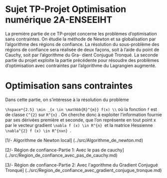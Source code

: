 # Sujet TP-Projet Optimisation numérique 2A-ENSEEIHT

La première partie de ce TP-projet concerne les problèmes d’optimisation sans
contraintes. On étudie la méthode de Newton et sa globalisation par l’algorithme des
régions de confiance. La résolution du sous-problème des régions de confiance sera
réalisée de deux façons, soit à l’aide du point de Cauchy, soit par l’algorithme du Gra-
dient Conjugué Tronqué.
La seconde partie du projet exploite la partie précédente pour résoudre des problèmes
d’optimisation avec contraintes par l’algorithme du Lagrangien augmenté.

# Optimisation sans contraintes

Dans cette partie, on s’intéresse à la résolution du problème

``\hspace*{2.5} \min _{x \in \mathbb{R}^{m}} f(x) \\``
où la fonction ``f`` est de classe ``C^{2}`` sur ``R^{n}`` . On cherche donc à exploiter l’information fournie
par ses dérivées première et seconde, que l’on représente en tout point x par le vecteur
gradient ``\nabla f (x) \in R^{n} ``et la matrice Hessienne ``\nabla^{2} f (x) \in R^{nxn} ``.

[1/- Algorithme de Newton local] (../src/Algorithme_de_newton.md)

[2/- Région de confiance-Partie 1: Avec le pas de cauchy] (../src/Region_de_confiance_avec_pas_de_cauchy.md)

[3/- Région de confiance-Partie 2: Avec l'agorithme du Gradient Conjugué Tronqué] (../src/Region_de_confiance_avec_gradient_conjugue_tronque.md)
